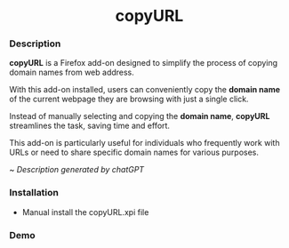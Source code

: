 <h1 align="center">
  <br>
  <a href="https://raw.githubusercontent.com/0xh7ml/copyURL/main/icons/copyURL.png" alt="copyURL"></a>
  <br>
  copyURL
  <br>
</h1>

### Description

**copyURL** is a Firefox add-on designed to simplify the process of copying domain names from web address.

With this add-on installed, users can conveniently copy the **domain name** of the current webpage they are browsing with just a single click.

Instead of manually selecting and copying the **domain name**, **copyURL** streamlines the task, saving time and effort. 

This add-on is particularly useful for individuals who frequently work with URLs or need to share specific domain names for various purposes. 

 
~ *Description generated by chatGPT*


### Installation
- Manual install the copyURL.xpi file

### Demo
